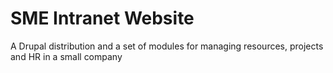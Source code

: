 SME Intranet Website
====================

A Drupal distribution and a set of modules for managing resources, projects and HR in a small company
